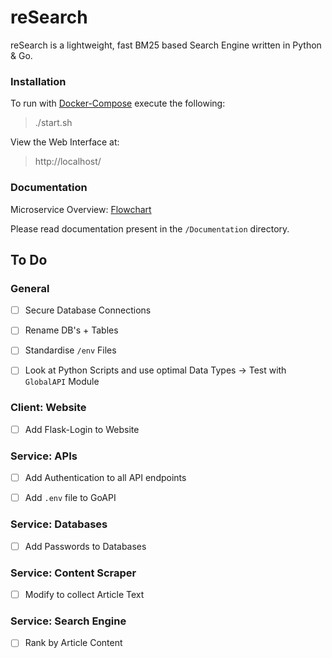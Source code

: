 # reSearch

reSearch is a lightweight, fast BM25 based Search Engine written in Python & Go.



### Installation

To run with [Docker-Compose](https://docs.docker.com/compose/) execute the following:

> ./start.sh

View the Web Interface at:

> http://localhost/ 



### Documentation

Microservice Overview: [Flowchart](https://drive.google.com/file/d/1B-zdlsKatmy8d8mDB0afmoZ2w-dGRKc4/view?usp=sharing)  

Please read documentation present in the `/Documentation` directory.  



## To Do 

### General

- [ ] Secure Database Connections
- [ ] Rename DB's + Tables
- [ ] Standardise `/env` Files
- [ ] Look at Python Scripts and use optimal Data Types -> Test with `GlobalAPI` Module



### Client: Website

- [ ] Add Flask-Login to Website

  

### Service: APIs

- [ ] Add Authentication to all API endpoints
- [ ] Add `.env` file to GoAPI



### Service: Databases

- [ ] Add Passwords to Databases



### Service: Content Scraper

- [ ] Modify to collect Article Text


  
### Service: Search Engine

- [ ] Rank by Article Content
